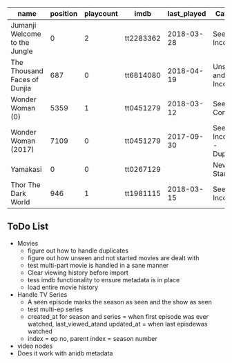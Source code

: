 | name | position | playcount | imdb | last_played | Category | Verified |
| --- | --- | --- | --- | --- | --- | --- |
| Jumanji Welcome to the Jungle | 0 | 2 | tt2283362 | 2018-03-28 | Seen and Incomplete | No |
| The Thousand Faces of Dunjia | 687 | 0 | tt6814080 | 2018-04-19 | Unseen and Incomplete | No |
| Wonder Woman (0) | 5359 | 1 | tt0451279 | 2018-03-12 | Seen and Complete | No |
| Wonder Woman (2017) | 7109 | 0 | tt0451279 | 2017-09-30 | Seen and Incomplete - Duplicate | No |
| Yamakasi | 0 | 0 | tt0267129 | | Never Started | No |
| Thor The Dark World | 946 | 1 | tt1981115 | 2018-03-15 | Seen and Incomplete | No |


## ToDo List
- Movies
  - figure out how to handle duplicates
  - figure out how unseen and not started movies are dealt with
  - test multi-part movie is handled in a sane manner
  - Clear viewing history before import
  - tess imdb functionality to ensure metadata is in place
  - load entire movie history
- Handle TV Series
  - A seen episode marks the season as seen and the show as seen
  - test multi-ep series
  - created_at for season  and series = when first episode was ever watched, last_viewed_atand updated_at = when last episdewas watched
  - index = ep no, parent index = season number
- video nodes
- Does it work with anidb metadata
